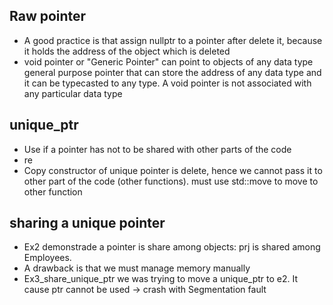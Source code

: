 ## Raw pointer
- A good practice is that assign nullptr to a pointer after delete it, because it holds the address of the object which is deleted
- void pointer or "Generic Pointer"
    can point to objects of any data type
    general purpose pointer that can store the address of any data type and it can be typecasted to any type. A void pointer is not associated with any particular data type
    
## unique_ptr
- Use if a pointer has not to be shared with other parts of the code
- re
- Copy constructor of unique pointer is delete, hence we cannot pass it to other part of the code (other functions). must use std::move to move to other function

## sharing a unique pointer
- Ex2 demonstrade a pointer is share among objects: prj is shared among Employees.
- A drawback is that we must manage memory manually
- Ex3_share_unique_ptr we was trying to move a unique_ptr to e2. It cause ptr cannot be used -> crash with Segmentation fault
